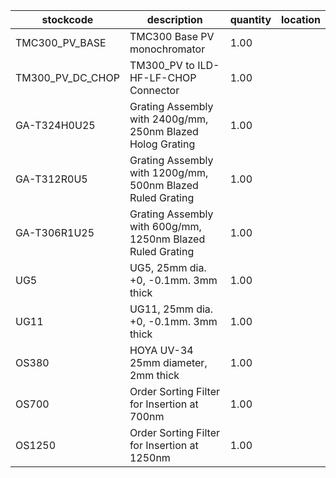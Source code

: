 |stockcode|description|quantity|location|
|---------|-----------|--------|--------|
|TMC300_PV_BASE|TMC300 Base PV monochromator|1.00||
|TM300_PV_DC_CHOP|TM300_PV to ILD-HF-LF-CHOP Connector|1.00||
|GA-T324H0U25|Grating Assembly with 2400g/mm, 250nm Blazed Holog Grating|1.00||
|GA-T312R0U5|Grating Assembly with 1200g/mm, 500nm Blazed Ruled Grating|1.00||
|GA-T306R1U25|Grating Assembly with 600g/mm, 1250nm Blazed Ruled Grating|1.00||
|UG5|UG5, 25mm dia. +0, -0.1mm. 3mm thick|1.00||
|UG11|UG11, 25mm dia. +0, -0.1mm. 3mm thick|1.00||
|OS380|HOYA UV-34 25mm diameter, 2mm thick|1.00||
|OS700|Order Sorting Filter for Insertion at 700nm|1.00||
|OS1250|Order Sorting Filter for Insertion at 1250nm|1.00||
